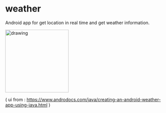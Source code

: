 # weather

Android app for get location in real time and get weather information.

<img src="https://user-images.githubusercontent.com/47997074/129120509-1b63a4a2-b3c3-4af4-aa57-f3ae4b7749e5.jpg" alt="drawing" width="200" height="200"/>

( ui from : https://www.androdocs.com/java/creating-an-android-weather-app-using-java.html )
